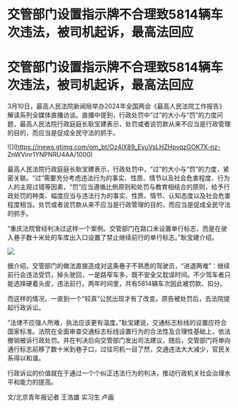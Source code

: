 # 交管部门设置指示牌不合理致5814辆车次违法，被司机起诉，最高法回应

# 交管部门设置指示牌不合理致5814辆车次违法，被司机起诉，最高法回应

3月10日，最高人民法院新闻局举办2024年全国两会《最高人民法院工作报告》解读系列全媒体直播访谈。直播中提到，行政处罚中“过”的大小与“罚”的力度问题，最高人民法院行政庭庭长耿宝建表示，处罚或者说罚款从来不应当是行政管理的目的，而应当是促成全民守法的抓手。

![](https://inews.gtimg.com/om_bt/Oz4lX89_EvuVsLHZHpvqzGOK7X-nz-
ZnWVinr1YNPNRU4AA/1000)

最高人民法院行政庭庭长耿宝建表示，行政处罚中，“过”的大小与“罚”的力度，紧密关联。“过”需要充分考虑违法行为的事实、性质、情节以及社会危害程度、行为人的主观过错等因素，“罚”应当遵循比例原则和处罚与教育相结合的原则，给予行政处罚的种类、幅度应当与违法行为的事实、性质、情节、认知态度以及社会危害程度相当。处罚或者说罚款从来不应当是行政管理的目的，而应当是促成全民守法的抓手。

“重庆法院曾经判决过这样一个案例。交管部门在路口未设置单行标志，而是在驶入巷子数十米处的车库出入口设置了禁止继续前行的单行标志。”耿宝建介绍。

![](https://inews.gtimg.com/om_bt/O-NAin8BSeziqrEZyYTfQeqY8dsZNYYOpQ11H5F4J7qxkAA/1000)

据介绍，交管部门的做法直接造成对这条巷子不熟悉的驾驶员，“进退两难”：继续前行会违法受罚，掉头驶回，一是路窄车多，既不安全又耽误时间。不少驾车者只能选择硬着头皮，违法前行。两年时间里，共有5814辆车次因此被罚款、扣分。

而这样的情况，一直到一个“较真”公民出现才有了改变。原告被处罚后，去法院提起行政诉讼。

“法律不应强人所难，执法应该更有温度。”耿宝建说，交通标志标线的设置应符合国家标准。法院在全面审查交通标志标线设置行为的合法性及合理性基础上，依法撤销被诉行政处罚。并在判决后向交管部门发出司法建议，随后，交管部门将单向通行标志前移了数十米到巷子口，过往司机一目了然，交通违法大大减少，官民关系得以和谐。

行政诉讼的价值就在于通过一个个纠正违法行为的判决，推动行政机关社会治理水平和能力的提高。

文/北京青年报记者 王浩雄 实习生 卢画

